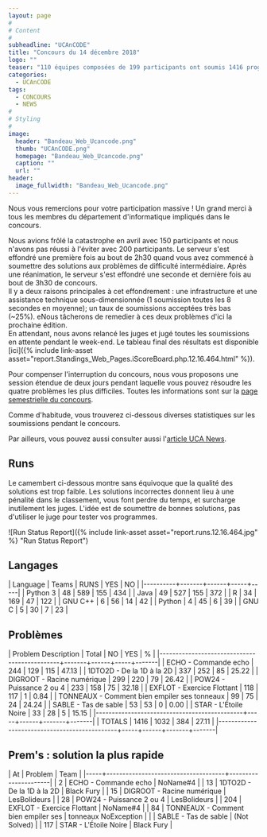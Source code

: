 ```yaml
---
layout: page
#
# Content
#
subheadline: "UCAnCODE"
title: "Concours du 14 décembre 2018"
logo: ""
teaser: "110 équipes composées de 199 participants ont soumis 1416 programmes pour résoudre les 8 problèmes proposés."
categories:
  - UCAnCODE
tags:
  - CONCOURS
  - NEWS
#
# Styling
#
image:
  header: "Bandeau_Web_Ucancode.png"
  thumb: "UCAnCODE.png"
  homepage: "Bandeau_Web_Ucancode.png"
  caption: ""
  url: ""
header:
  image_fullwidth: "Bandeau_Web_Ucancode.png"
---
```


Nous vous remercions pour votre participation massive !
Un grand merci à tous les membres du département d'informatique impliqués dans le concours.  

Nous avions frôlé la catastrophe en avril avec 150 participants et nous n'avons pas réussi à l'éviter avec 200 participants.
Le serveur s'est effondré une première fois au bout de 2h30 quand vous avez commencé à soumettre des solutions aux problèmes de difficulté intermédiaire.
Après une réanimation, le serveur s'est effondré une seconde et dernière fois au bout de 3h30 de concours.  
Il y a deux raisons principales à cet effondrement : une infrastructure et une assistance technique sous-dimensionnée (1 soumission toutes les 8 secondes en moyenne); un taux de soumissions acceptées très bas (~25%). eNous tâcherons de remedier à ces deux problèmes d'ici la prochaine édition.  
En attendant, nous avons relancé les juges et jugé toutes les soumissions en attente pendant le week-end. 
Le tableau final des résultats est disponible [ici]({% include link-asset asset="report.Standings_Web_Pages.iScoreBoard.php.12.16.464.html" %}).

Pour compenser l'interruption du concours, nous vous proposons une session étendue de deux jours pendant laquelle vous pouvez résoudre les quatre problèmes les plus difficiles.
Toutes les informations sont sur la [page semestrielle du concours](http://www.i3s.unice.fr/~malapert/org/teaching/R/concours-PC2.html).

Comme d'habitude, vous trouverez ci-dessous diverses statistiques sur les soumissions pendant le concours.

Par ailleurs, vous pouvez aussi consulter aussi l'[article UCA News](http://univ-cotedazur.fr/contenus-riches/actualites/fr/un-record-de-participation-pour-le-concours-de-programmation-ucancode/@@highlight_view).

## Runs ##

Le camembert ci-dessous montre sans équivoque que la qualité des solutions est trop faible.
Les solutions incorrectes donnent lieu à une pénalité dans le classement, vous font perdre du temps, et surcharge inutilement les juges. L'idée est de soumettre de bonnes solutions, pas d'utiliser le juge pour tester vos programmes. 

![Run Status Report]({% include link-asset asset="report.runs.12.16.464.jpg" %} "Run Status Report")

## Langages ##

   | Language | Teams | RUNS | YES |  NO |
   |----------+-------+------+-----+-----|
   | Python 3 |    48 |  589 | 155 | 434 |
   | Java     |    49 |  527 | 155 | 372 |
   | R        |    34 |  169 |  47 | 122 |
   | GNU C++  |     6 |   56 |  14 |  42 |
   | Python   |     4 |    45 |  6 |  39 |
   | GNU C    |     5 |   30 |   7 |  23 |


## Problèmes ##

| Problem Description                          | Total |   NO |  YES |    % |
|----------------------------------------------+-------+------+-----+-------|
| ECHO - Commande echo                         |   244 |  129 | 115 | 47.13 |
| 1DTO2D - De la 1D à la 2D                    |   337 |  252 |  85 | 25.22 |
| DIGROOT - Racine numérique                   |   299 |  220 |  79 | 26.42 |
| POW24 - Puissance 2 ou 4                     |   233 |  158 |  75 | 32.18 |
| EXFLOT - Exercice Flottant                   |   118 |  117 |   1 |  0.84 |
| TONNEAUX - Comment bien empiler ses tonneaux |    99 |   75 |  24 | 24.24 |
| SABLE - Tas de sable                         |    53 |   53 |   0 |  0.00 |
| STAR - L'Étoile Noire                        |    33 |   28 |   5 | 15.15 |
|----------------------------------------------+-----+------+-------+-------|
| TOTALS                                       |  1416 | 1032 | 384 | 27.11 |
|----------------------------------------------+-----+------+-------+-------|

## Prem's : solution la plus rapide ##

|  At | Problem                             | Team                 |
|-----+-------------------------------------+----------------------|
|   2 | ECHO - Commande echo                | NoName#4             |
|  13 | 1DTO2D - De la 1D à la 2D           | Black Fury           |
|  15 | DIGROOT - Racine numérique          | LesBolideurs         |
|  28 | POW24 - Puissance 2 ou 4            | LesBolideurs         |
| 204 | EXFLOT - Exercice Flottant          | NoName#4             |
|  84 | TONNEAUX - Comment bien empiler ses | tonneaux NoException |
|     | SABLE - Tas de sable                | (Not Solved)         |
| 117 | STAR - L'Étoile Noire               | Black Fury           |





